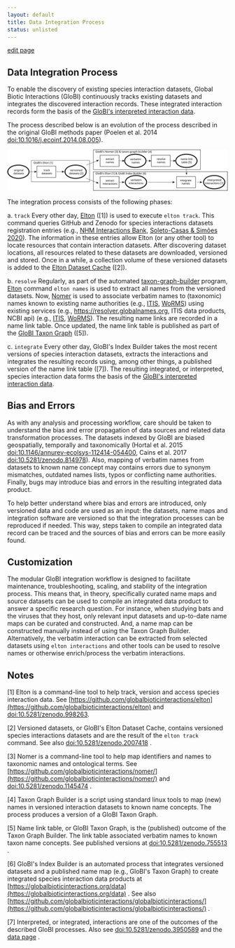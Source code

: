 ```yaml
---
layout: default
title: Data Integration Process
status: unlisted
---
```

[edit page](https://github.com/globalbioticinteractions/globalbioticinteractions.github.io/blob/main/process.md)

## Data Integration Process

To enable the discovery of existing species interaction datasets, Global Biotic Interactions (GloBI) continuously tracks existing datasets and integrates the discovered interaction records. These integrated interaction records form the basis of the [GloBI's interpreted interaction data](/data). 

The process described below is an evolution of the process described in the original GloBI methods paper (Poelen et al. 2014 [doi:10.1016/j.ecoinf.2014.08.005](https://doi.org/10.1016/j.ecoinf.2014.08.005)). 


[![integration-process](/assets/integration-process.svg)](/assets/integration-process.svg)

The integration process consists of the following phases:

a. ```track``` Every other day, [Elton](https://github.com/globalbioticinteractions/elton) ([1]) is used to execute ```elton track```. This command queries GitHub and Zenodo for species interactions datasets registration entries (e.g., [NHM Interactions Bank](https://github.com/globalbioticinteractions/natural-history-museum-london-interactions-bank), [Soleto-Casas & Simões 2020](https://doi.org/10.5281/zenodo.3365469)). The information in these entries allow Elton (or any other tool) to locate resources that contain interaction datasets. After discovering dataset locations, all resources related to these datasets are downloaded, versioned and stored. Once in a while, a collection volume of these versioned datasets is added to the [Elton Dataset Cache](https://doi.org/10.5281/zenodo.2007418) ([2]). 


b. ```resolve``` Regularly, as part of the automated [taxon-graph-builder](https://github.com/globalbioticinteractions/taxon-graph-builder) program, [Elton](https://github.com/globalbioticinteractions/elton) command ```elton names``` is used to extract all names from the versioned datasets. Now, [Nomer](https://github.com/globalbioticinteractions/nomer) is used to associate verbatim names to (taxonomic) names known to existing name authorities (e.g., [ITIS](https://itis.gov), [WoRMS](https://marinespecies.org)) using existing services (e.g., https://resolver.globalnames.org, ITIS data products, NCBI api) (e.g., [ITIS](https://itis.gov), [WoRMS](https://marinespecies.org)). The resulting name links are recorded in a name link table. Once updated, the name link table is published as part of the [GloBI Taxon Graph](https://doi.org/10.5281/zenodo.755513) ([5]).   

c. ```integrate``` Every other day, GloBI's Index Builder takes the most recent versions of species interaction datasets, extracts the interactions and integrates the resulting records using, among other things, a published version of the name link table ([7]). The resulting integrated, or interpreted, species interaction data forms the basis of the [GloBI's interpreted interaction data](/data).

## Bias and Errors

As with any analysis and processing workflow, care should be taken to understand the bias and error propagation of data sources and related data transformation processes.  The datasets indexed by GloBI are biased geospatially, temporally and taxonomically (Hortal et al. 2015 [doi:10.1146/annurev-ecolsys-112414-054400](https://doi.org/10.1146/annurev-ecolsys-112414-054400), Cains et al. 2017 [doi:10.5281/zenodo.814978](https://doi.org/10.5281/zenodo.814978)). Also, mapping of verbatim names from datasets to known name concept may contains errors due to synonym mismatches, outdated names lists, typos or conflicting name authorities. Finally, bugs may introduce bias and errors in the resulting integrated data product.

To help better understand where bias and errors are introduced, only versioned data and code are used as an input: the datasets, name maps and integration software are versioned so that the integration processes can be reproduced if needed. This way, steps taken to compile an integrated data record can be traced and the sources of bias and errors can be more easily found.

## Customization

The modular GloBI integration workflow is designed to facilitate maintenance, troubleshooting, scaling, and stability of the integration process. This means that, in theory, specifically curated name maps and source datasets can be used to compile an integrated data product to answer a specific research question. For instance, when studying bats and the viruses that they host, only relevant input datasets and up-to-date name maps can be curated and constructed. And, a name map can be constructed manually instead of using the Taxon Graph Builder. Alternatively, the verbatim interaction can be extracted from selected datasets using ```elton interactions``` and other tools can be used to resolve names or otherwise enrich/process the verbatim interactions.   

## Notes

[1] Elton is a command-line tool to help track, version and access species interaction data. See [https://github.com/globalbioticinteractions/elton](https://github.com/globalbioticinteractions/elton) and [doi:10.5281/zenodo.998263](https://doi.org/10.5281/zenodo.998263).

[2] Versioned datasets, or GloBI's Elton Dataset Cache, contains versioned species interactions datasets and are the result of the ```elton track``` command. See also [doi:10.5281/zenodo.2007418](https://doi.org/10.5281/zenodo.2007418) . 

[3] Nomer is a command-line tool to help map identifiers and names to taxonomic names and ontological terms. See [https://github.com/globalbioticinteractions/nomer/](https://github.com/globalbioticinteractions/nomer/) and [doi:10.5281/zenodo.1145474](https://doi.org/10.5281/zenodo.1145474) .

[4] Taxon Graph Builder is a script using standard linux tools to map (new) names in versioned interaction datasets to known name concepts. The process produces a version of a GloBI Taxon Graph.

[5] Name link table, or GloBI Taxon Graph, is the (published) outcome of the Taxon Graph Builder. The link table associated verbatim names to known taxon name concepts. See published versions at [doi:10.5281/zenodo.755513](https://doi.org/10.5281/zenodo.755513) .

[6] GloBI's Index Builder is an automated process that integrates versioned datasets and a published name map (e.g., GloBI's Taxon Graph) to create integrated species interaction data products at [https://globalbioticinteractions.org/data](https://globalbioticinteractions.org/data) . See also [https://github.com/globalbioticinteractions/globalbioticinteractions/](https://github.com/globalbioticinteractions/globalbioticinteractions/) .

[7] Interpreted, or integrated, interactions are one of the outcomes of the described GloBI processes. Also see [doi:10.5281/zenodo.3950589](https://doi.org/10.5281/zenodo.3950589) and the [data page](/data) . 

